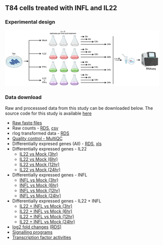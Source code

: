 ## T84 cells treated with INFL and IL22

### Experimental design
![experimental design](/IL22_IFNL_Expdesign.png)

### Data download
Raw and processsed data from this study can be downloaded below. The source code for this study is available [here](https://github.com/ashwini-kr-sharma/Boulant-IL22-INFL)

- [Raw fastq files](https://www.ncbi.nlm.nih.gov/gds)
- Raw counts - [RDS](/data/T84_IL22_INFL_filtered_counts.RDS), [csv](/data/T84_IL22_INFL_filtered_counts.csv)
- rlog transformed data - [RDS](/data/rlogTransformation.RDS)
- [Quality control - MultiQC](/results/MultiQC/multiqc_report.html)
- Differentially expresed genes (All) - [RDS](/data/diffExpGenes.RDS), [xls](/data/DGEtables.xls)
- Differentially expressed genes - IL22
  - [IL22 vs Mock (3hr)](/src/07_DSeq2_Rmarkdown/IL22_3hr_vs_Mock_3hr.html)
  - [IL22 vs Mock (6hr)](/src/07_DSeq2_Rmarkdown/IL22_6hr_vs_Mock_6hr.html)
  - [IL22 vs Mock (12hr)](/src/07_DSeq2_Rmarkdown/IL22_12hr_vs_Mock_12hr.html)
  - [IL22 vs Mock (24hr)](/src/07_DSeq2_Rmarkdown/IL22_24hr_vs_Mock_24hr.html)
- Differentially expressed genes - INFL
  - [INFL vs Mock (3hr)](/src/07_DSeq2_Rmarkdown/IFNL_3hr_vs_Mock_3hr.html)
  - [INFL vs Mock (6hr)](/src/07_DSeq2_Rmarkdown/IFNL_6hr_vs_Mock_6hr.html)
  - [INFL vs Mock (12hr)](/src/07_DSeq2_Rmarkdown/IFNL_12hr_vs_Mock_12hr.html)
  - [INFL vs Mock (24hr)](/src/07_DSeq2_Rmarkdown/IFNL_24hr_vs_Mock_24hr.html)
- Differentially expressed genes - IL22 + INFL
  - [IL22 + INFL vs Mock (3hr)](/src/07_DSeq2_Rmarkdown/IL22_IFNL_3hr_vs_Mock_3hr.html)
  - [IL22 + INFL vs Mock (6hr)](/src/07_DSeq2_Rmarkdown/IL22_IFNL_6hr_vs_Mock_6hr.html)
  - [IL22 + INFL vs Mock (12hr)](/src/07_DSeq2_Rmarkdown/IL22_IFNL_12hr_vs_Mock_12hr.html)
  - [IL22 + INFL vs Mock (24hr)](/src/07_DSeq2_Rmarkdown/IL22_IFNL_24hr_vs_Mock_24hr.html)
- [log2 fold changes](/src/07_DSeq2_Rmarkdown/log2_fold_change.html) [(RDS)](/data/diffExpLogFCmatrix.RDS)
- [Signalling programs](/data/progeny_all_results.csv)
- [Transcription factor activities](data/tfactivity_all_results.csv)
